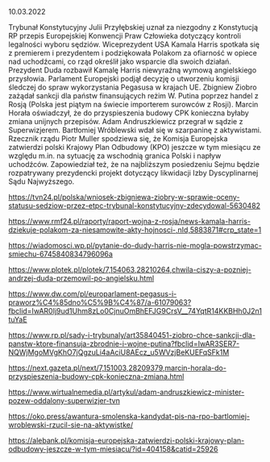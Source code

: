 10.03.2022

Trybunał Konstytucyjny Julii Przyłębskiej uznał za niezgodny z Konstytucją RP przepis Europejskiej Konwencji Praw Człowieka dotyczący kontroli legalności wyboru sędziów. Wiceprezydent USA Kamala Harris spotkała się z premierem i prezydentem i podziękowała Polakom za ofiarność w opiece nad uchodźcami, co rząd określił jako wsparcie dla swoich działań. Prezydent Duda rozbawił Kamalę Harris niewyraźną wymową angielskiego przysłowia. Parlament Europejski podjął decyzję o utworzeniu komisji śledczej do spraw wykorzystania Pegasusa w krajach UE. Zbigniew Ziobro zażądał sankcji dla państw finansujących reżim W. Putina poprzez handel z Rosją (Polska jest piątym na świecie importerem surowców z Rosji). Marcin Horała oświadczył, że do przyspieszenia budowy CPK konieczna byłaby zmiana unijnych przepisów. Adam Andruszkiewicz przegrał w sądzie z Superwizjerem. Bartłomiej Wróblewski wdał się w szarpaninę z aktywistami. Rzecznik rządu Piotr Muller spodziewa się, że Komisja Europejska zatwierdzi polski Krajowy Plan Odbudowy (KPO) jeszcze w tym miesiącu ze względu m.in. na sytuację za wschodnią granica Polski i napływ uchodźców. Zapowiedział też, że na najbliższym posiedzeniu Sejmu będzie rozpatrywany prezydencki projekt dotyczący likwidacji Izby Dyscyplinarnej Sądu Najwyższego.

https://tvn24.pl/polska/wniosek-zbigniewa-ziobry-w-sprawie-oceny-statusu-sedziow-przez-etpc-trybunal-konstytucyjny-zdecydowal-5630482

https://www.rmf24.pl/raporty/raport-wojna-z-rosja/news-kamala-harris-dziekuje-polakom-za-niesamowite-akty-hojnosci-,nId,5883871#crp_state=1

https://wiadomosci.wp.pl/pytanie-do-dudy-harris-nie-mogla-powstrzymac-smiechu-6745840834796096a

https://www.plotek.pl/plotek/7,154063,28210264,chwila-ciszy-a-pozniej-andrzej-duda-przemowil-po-angielsku.html

https://www.dw.com/pl/europarlament-pegasus-i-praworz%C4%85dno%C5%9B%C4%87/a-61079063?fbclid=IwAR0Ij9ud1Uhm8zLo0CjnuOmBhEFJG9CrsV__74YqtR14KKBHh0J2n1tuYaE

https://www.rp.pl/sady-i-trybunaly/art35840451-ziobro-chce-sankcji-dla-panstw-ktore-finansuja-zbrodnie-i-wojne-putina?fbclid=IwAR3SER7-NQWjMgoMVgKhO7jQgzuLi4aAciU8AEcz_u5WVzjBeKUEFqSFk1M

https://next.gazeta.pl/next/7,151003,28209379,marcin-horala-do-przyspieszenia-budowy-cpk-konieczna-zmiana.html

https://www.wirtualnemedia.pl/artykul/adam-andruszkiewicz-minister-pozew-oddalony-superwizjer-tvn

https://oko.press/awantura-smolenska-kandydat-pis-na-rpo-bartlomiej-wroblewski-rzucil-sie-na-aktywistke/

https://alebank.pl/komisja-europejska-zatwierdzi-polski-krajowy-plan-odbudowy-jeszcze-w-tym-miesiacu/?id=404158&catid=25926